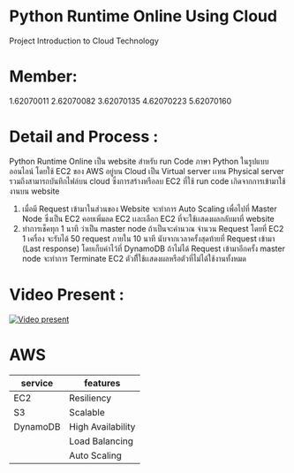 # Python Runtime Online Using Cloud
Project Introduction to Cloud Technology

# Member:
1.62070011
2.62070082
3.62070135
4.62070223
5.62070160

# Detail and Process : 
Python Runtime Online เป็น website สำหรับ run Code ภาษา Python ในรูปแบบออนไลน์ โดยใช้ EC2 ของ AWS อยู่บน Cloud เป็น Virtual server เเทน Physical server รวมถึงสามารถบันทึกไฟล์บน cloud ซึ่งการสร้างหรือลบ EC2 ที่ใช้ run code เกิดจากการเข้ามาใช้งานบน website

1. เมื่อมี Request เข้ามาในส่วนของ Website จะทำการ Auto Scaling เพื่อไปที่ Master Node ซึ่งเป็น EC2 คอยเพิ่มลด EC2 เเละเลือก EC2 ที่จะใช้เเสดงผลกลับมาที่ website
2. ทำการเช็คทุก 1 นาที ว่าเป็น master node ถ้าเป็นจะคำนวณ จำนวน Request โดยที่ EC2 1 เครื่อง จะรับได้ 50 request ภายใน 10 นาที นับจากเวลาครั้งสุดท้ายที่ Request เข้ามา (Last response) โดยเก็บค่าไว้ที่ DynamoDB ถ้าไม่ได้ Request เข้ามาอีกครั้ง master node จะทำการ Terminate EC2 ตัวทีี่ใช้เเสดงผลหรือตัวที่ไม่ได้ใช้งานทั้งหมด 

# Video Present : 
[![Video present](https://i.imgur.com/vSjXE0C.jpg)](https://youtu.be/OB_9Wbp2IlM)

# AWS
 |     service    |   features          |
 | ---------------|---------------------|
 |       EC2      |   Resiliency        |
 |       S3       |   Scalable          |
 |    DynamoDB    |   High Availability |
 |                |   Load Balancing    |
 |                |   Auto Scaling      |
